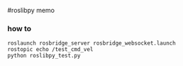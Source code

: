 #roslibpy memo

### how to

```
roslaunch rosbridge_server rosbridge_websocket.launch
rostopic echo /test_cmd_vel
python roslibpy_test.py
```